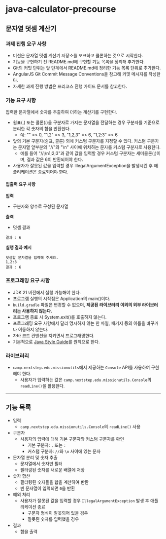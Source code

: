 # java-calculator-precourse

## 문자열 덧셈 계산기
### 과제 진행 요구 사항
- 미션은 문자열 덧셈 계산기 저장소를 포크하고 클론하는 것으로 시작한다.
- 기능을 구현하기 전 README.md에 구현할 기능 목록을 정리해 추가한다.
- Git의 커밋 단위는 앞 단계에서 README.md에 정리한 기능 목록 단위로 추가한다.
- AngularJS Git Commit Message Conventions을 참고해 커밋 메시지를 작성한다.
- 자세한 과제 진행 방법은 프리코스 진행 가이드 문서를 참고한다.

### 기능 요구 사항

입력한 문자열에서 숫자를 추출하여 더하는 계산기를 구현한다.
- 쉼표(,) 또는 콜론(:)을 구분자로 가지는 문자열을 전달하는 경우 구분자를 기준으로 분리한 각 숫자의 합을 반환한다.
   - 예: "" => 0, "1,2" => 3, "1,2,3" => 6, "1,2:3" => 6
- 앞의 기본 구분자(쉼표, 콜론) 외에 커스텀 구분자를 지정할 수 있다. 커스텀 구분자는 문자열 앞부분의 "//"와 "\n" 사이에 위치하는 문자를 커스텀 구분자로 사용한다.
   - 예를 들어 "//;\n1;2;3"과 같이 값을 입력할 경우 커스텀 구분자는 세미콜론(;)이며, 결과 값은 6이 반환되어야 한다.
- 사용자가 잘못된 값을 입력할 경우 IllegalArgumentException을 발생시킨 후 애플리케이션은 종료되어야 한다.

#### 입출력 요구 사항
**입력**
 - 구분자와 양수로 구성된 문자열

**출력**
 - 덧셈 결과
```
결과 : 6
```
**실행 결과 예시**
```
덧셈할 문자열을 입력해 주세요.
1,2:3
결과 : 6
```
### 프로그래밍 요구 사항
- JDK 21 버전에서 실행 가능해야 한다.
- 프로그램 실행의 시작점은 Application의 main()이다.
- `build.gradle` 파일은 변경할 수 없으며, **제공된 라이브러리 이외의 외부 라이브러리는 사용하지 않는다.**
- 프로그램 종료 시 System.exit()를 호출하지 않는다.
- 프로그래밍 요구 사항에서 달리 명시하지 않는 한 파일, 패키지 등의 이름을 바꾸거나 이동하지 않는다.
- 자바 코드 컨벤션을 지키면서 프로그래밍한다.
- 기본적으로 <a href="https://github.com/woowacourse/woowacourse-docs/tree/main/styleguide/java">Java Style Guide</a>를 원칙으로 한다.

### 라이브러리
- `camp.nextstep.edu.missionutils`에서 제공하는 `Console` API를 사용하여 구현해야 한다.
  - 사용자가 입력하는 값은 `camp.nextstep.edu.missionutils.Console`의 `readLine()`을 활용한다.

---
## 기능 목록
- 입력
  - `camp.nextstep.edu.missionutils.Console`의 `readLine()` 사용
- 구분자
  - 사용자의 입력에 대해 기본 구분자와 커스텀 구분자를 확인
    - 기본 구분자: `,` 또는 `:`
    - 커스텀 구분자: `//`와 `\n` 사이에 있는 문자
- 문자열 분리 및 숫자 추출
  - 문자열에서 숫자만 필터
  - 필터링된 숫자를 새로운 배열에 저장
- 숫자 합산
  - 필터링된 숫자들을 합을 계산하여 반환
  - 빈 문자열이 입력되면 `0`을 반환
- 예외 처리
  - 사용자가 잘못된 값을 입력할 경우 `IllegalArgumentException` 발생 후 애플리케이션 종료
    - 구분자 형식이 잘못되어 있을 경우
    - 잘못된 숫자를 입력했을 경우
- 결과
  - 합을 출력
